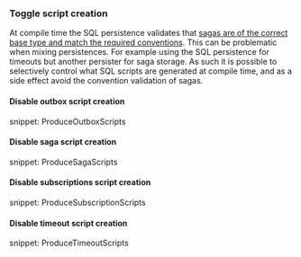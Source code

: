### Toggle script creation

At compile time the SQL persistence validates that [sagas are of the correct base type and match the required conventions](/persistence/sql/saga.md). This can be problematic when mixing persistences. For example using the SQL persistence for timeouts but another persister for saga storage. As such it is possible to selectively control what SQL scripts are generated at compile time, and as a side effect avoid the convention validation of sagas.


#### Disable outbox script creation

snippet: ProduceOutboxScripts


#### Disable saga script creation

snippet: ProduceSagaScripts


#### Disable subscriptions script creation

snippet: ProduceSubscriptionScripts


#### Disable timeout script creation

snippet: ProduceTimeoutScripts